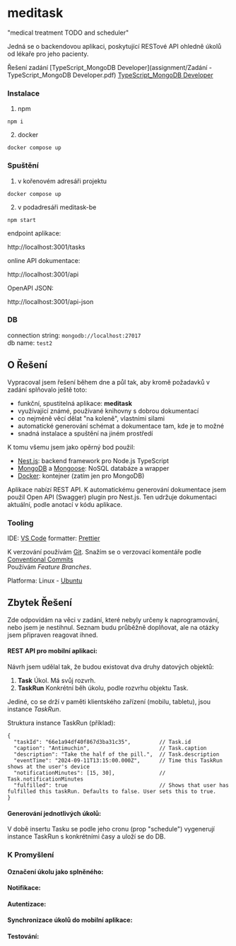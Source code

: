 # meditask

"medical treatment TODO and scheduler"

Jedná se o backendovou aplikaci, poskytující RESTové API ohledně úkolů od lékaře pro jeho pacienty.

Řešení zadání [TypeScript_MongoDB Developer](assignment/Zadání - TypeScript_MongoDB Developer.pdf)
[TypeScript_MongoDB Developer](assignment/Zadání_TypeScript_MongoDB_Developer.pdf)

### Instalace

1. npm

```
npm i
```

2. docker

```
docker compose up
```

### Spuštění

1. v kořenovém adresáři projektu

```
docker compose up
```

2. v podadresáři meditask-be

```
npm start
```

endpoint aplikace:

http://localhost:3001/tasks

online API dokumentace:

http://localhost:3001/api

OpenAPI JSON:

http://localhost:3001/api-json

### DB

connection string: `mongodb://localhost:27017`  
db name: `test2`

## O Řešení

Vypracoval jsem řešení během dne a půl tak, aby kromě požadavků v zadání splňovalo ještě toto:

- funkční, spustitelná aplikace: **meditask**
- využívající známé, používané knihovny s dobrou dokumentací
- co nejméně věcí dělat "na koleně", vlastními silami
- automatické generování schémat a dokumentace tam, kde je to možné
- snadná instalace a spuštění na jiném prostředí

K tomu všemu jsem jako opěrný bod použil:

- [Nest.js](https://nestjs.com/): backend framework pro Node.js TypeScript
- [MongoDB](https://www.mongodb.com/) a [Mongoose](https://mongoosejs.com/docker): NoSQL databáze a wrapper
- [Docker](https://www.docker.com/): kontejner (zatím jen pro MongoDB)

Aplikace nabízí REST API. K automatickému generování dokumentace jsem použil Open API (Swagger) plugin pro Nest.js. Ten udržuje dokumentaci aktuální, podle anotací v kódu aplikace.

### Tooling

IDE: [VS Code](https://code.visualstudio.com/)
formatter: [Prettier](https://prettier.io/)

K verzování používám [Git](https://git-scm.com/). Snažím se o verzovací komentáře podle [Conventional Commits](https://www.conventionalcommits.org)  
Používám _Feature Branches_.

Platforma: Linux - [Ubuntu](https://ubuntu.com/)

## Zbytek Řešení

Zde odpovídám na věci v zadání, které nebyly určeny k naprogramování, nebo jsem je nestihnul. Seznam budu průběžně doplňovat, ale na otázky jsem připraven reagovat ihned.

#### REST API pro mobilní aplikaci:

Návrh jsem udělal tak, že budou existovat dva druhy datových objektů:

1. **Task** Úkol. Má svůj rozvrh.
2. **TaskRun** Konkrétní běh úkolu, podle rozvrhu objektu Task.

Jediné, co se drží v paměti klientského zařízení (mobilu, tabletu), jsou instance _TaskRun_.

Struktura instance TaskRun (příklad):
```json5
{
  "taskId": "66e1a94df40f867d3ba31c35",         // Task.id
  "caption": "Antimuchin",                      // Task.caption
  "description": "Take the half of the pill.",  // Task.description
  "eventTime": "2024-09-11T13:15:00.000Z",      // Time this TaskRun shows at the user's device
  "notificationMinutes": [15, 30],              // Task.notificationMinutes
  "fulfilled": true                             // Shows that user has fulfilled this taskRun. Defaults to false. User sets this to true.
}
```

#### Generování jednotlivých úkolů:

V době insertu Tasku se podle jeho cronu (prop "schedule") vygenerují instance TaskRun s konkrétními časy a uloží se do DB.

### K Promyšlení

#### Označení úkolu jako splněného:

#### Notifikace:

#### Autentizace:

#### Synchronizace úkolů do mobilní aplikace:

#### Testování:
